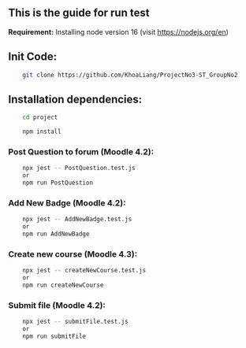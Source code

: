 ## This is the guide for run test
**Requirement:**  Installing node version 16 (visit https://nodejs.org/en)

## Init Code:
```bash
    git clone https://github.com/KhoaLiang/ProjectNo3-ST_GroupNo2
```
## Installation dependencies:

```bash
    cd project

    npm install
```
### Post Question to forum (Moodle 4.2):

```bash
    npx jest -- PostQuestion.test.js
    or
    npm run PostQuestion
```

### Add New Badge (Moodle 4.2):

```bash
    npx jest -- AddNewBadge.test.js 
    or 
    npm run AddNewBadge
```

### Create new course (Moodle 4.3):

```bash
    npx jest -- createNewCourse.test.js
    or
    npm run createNewCourse
```

### Submit file (Moodle 4.2):

```bash
    npx jest -- submitFile.test.js
    or
    npm run submitFile
```